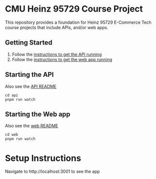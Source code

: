 # CMU Heinz 95729 Course Project

This repository provides a foundation for Heinz 95729 E-Commerce Tech course projects that include APIs, and/or web apps.

## Getting Started

1. Follow the [instructions to get the API running](api)
1. Follow the [instructions to get the web app running](web)

## Starting the API

Also see the [API README](api/README.md)

```Shell
cd api
pnpm run watch
```

## Starting the Web app

Also see the [web README](web/README.md)

```Shell
cd web
pnpm run watch
```

# Setup Instructions


Navigate to http://localhost:3001 to see the app
